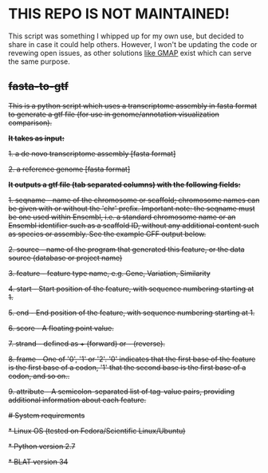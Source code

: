 # THIS REPO IS NOT MAINTAINED! 
This script was something I whipped up for my own use, but decided to share in case it could help others. However, I won't be updating the code or revewing open issues, as other solutions [like GMAP](http://research-pub.gene.com/gmap/) exist which can serve the same purpose.

## ~~fasta-to-gtf~~


~~This is a python script which uses a transcriptome assembly in fasta format to generate a gtf file (for use in genome/annotation visualization comparison).~~

~~**It takes as input:**~~

~~1. a de novo transcriptome assembly [fasta format]~~

~~2. a reference genome [fasta format]~~

~~**It outputs a gtf file (tab separated columns) with the following fields:**~~

~~1. seqname - name of the chromosome or scaffold; chromosome names can be given with or without the 'chr' prefix. Important note: the seqname must be one used within Ensembl, i.e. a standard chromosome name or an Ensembl identifier such as a scaffold ID, without any additional content such as species or assembly. See the example GFF output below.~~

~~2. source - name of the program that generated this feature, or the data source (database or project name)~~

~~3. feature - feature type name, e.g. Gene, Variation, Similarity~~

~~4. start - Start position of the feature, with sequence numbering starting at 1.~~

~~5. end - End position of the feature, with sequence numbering starting at 1.~~

~~6. score - A floating point value.~~

~~7. strand - defined as + (forward) or - (reverse).~~

~~8. frame - One of '0', '1' or '2'. '0' indicates that the first base of the feature is the first base of a codon, '1' that the second base is the first base of a codon, and so on..~~

~~9. attribute - A semicolon-separated list of tag-value pairs, providing additional information about each feature.~~

~~# System requirements~~

~~* Linux OS (tested on Fedora/Scientific Linux/Ubuntu)~~

~~* Python version 2.7~~

~~* BLAT version 34~~
